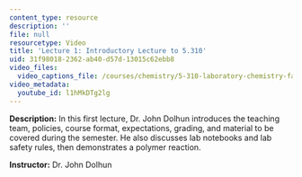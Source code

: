 ```yaml
---
content_type: resource
description: ''
file: null
resourcetype: Video
title: 'Lecture 1: Introductory Lecture to 5.310'
uid: 31f98018-2362-ab40-d57d-13015c62ebb8
video_files:
  video_captions_file: /courses/chemistry/5-310-laboratory-chemistry-fall-2019/video-lectures/lecture-1-introductory-lecture-to-5.310/l1hMkDTg2lg.vtt
video_metadata:
  youtube_id: l1hMkDTg2lg
---
```


**Description:** In this first lecture, Dr. John Dolhun introduces the teaching team, policies, course format, expectations, grading, and material to be covered during the semester. He also discusses lab notebooks and lab safety rules, then demonstrates a polymer reaction.

**Instructor:** Dr. John Dolhun
